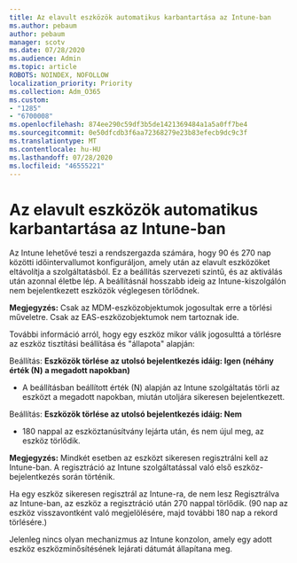 ```yaml
---
title: Az elavult eszközök automatikus karbantartása az Intune-ban
ms.author: pebaum
author: pebaum
manager: scotv
ms.date: 07/28/2020
ms.audience: Admin
ms.topic: article
ROBOTS: NOINDEX, NOFOLLOW
localization_priority: Priority
ms.collection: Adm_O365
ms.custom:
- "1285"
- "6700008"
ms.openlocfilehash: 874ee290c59df3b5de1421369484a1a5a0ff7be4
ms.sourcegitcommit: 0e50dfcdb3f6aa72368279e23b83efecb9dc9c3f
ms.translationtype: MT
ms.contentlocale: hu-HU
ms.lasthandoff: 07/28/2020
ms.locfileid: "46555221"
---
```

# <a name="automatic-cleanup-of-stale-devices-in-intune"></a>Az elavult eszközök automatikus karbantartása az Intune-ban

Az Intune lehetővé teszi a rendszergazda számára, hogy 90 és 270 nap közötti időintervallumot konfiguráljon, amely után az elavult eszközöket eltávolítja a szolgáltatásból. Ez a beállítás szervezeti szintű, és az aktiválás után azonnal életbe lép. A beállításnál hosszabb ideig az Intune-kiszolgálón nem bejelentkezett eszközök véglegesen törlődnek.

**Megjegyzés:** Csak az MDM-eszközobjektumok jogosultak erre a törlési műveletre. Csak az EAS-eszközobjektumok nem tartoznak ide.

További információ arról, hogy egy eszköz mikor válik jogosulttá a törlésre az eszköz tisztítási beállítása és "állapota" alapján:

Beállítás: **Eszközök törlése az utolsó bejelentkezés idáig: Igen (néhány érték (N) a megadott napokban)**

- A beállításban beállított érték (N) alapján az Intune szolgáltatás törli az eszközt a megadott napokban, miután utoljára sikeresen bejelentkezett.

Beállítás: **Eszközök törlése az utolsó bejelentkezés idáig: Nem**

- 180 nappal az eszköztanúsítvány lejárta után, és nem újul meg, az eszköz törlődik.

**Megjegyzés:** Mindkét esetben az eszközt sikeresen regisztrálni kell az Intune-ban. A regisztráció az Intune szolgáltatással való első eszköz-bejelentkezés során történik.

Ha egy eszköz sikeresen regisztrál az Intune-ra, de nem lesz Regisztrálva az Intune-ban, az eszköz a regisztráció után 270 nappal törlődik. (90 nap az eszköz visszavontként való megjelölésére, majd további 180 nap a rekord törlésére.)

Jelenleg nincs olyan mechanizmus az Intune konzolon, amely egy adott eszköz eszközminősítésének lejárati dátumát állapítana meg.